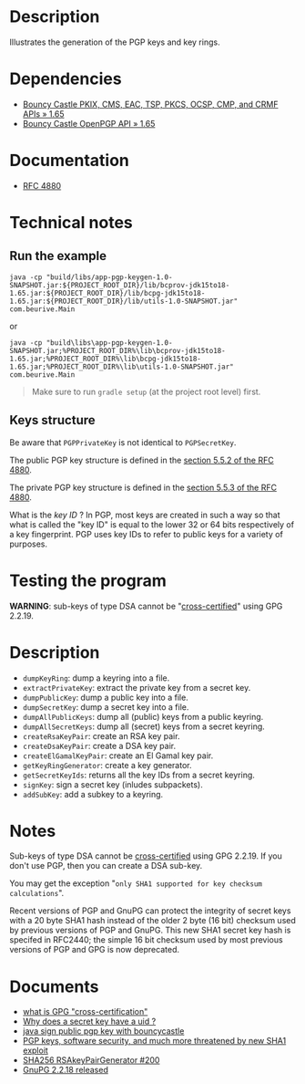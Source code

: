 # Description

Illustrates the generation of the PGP keys and key rings.

# Dependencies

* [Bouncy Castle PKIX, CMS, EAC, TSP, PKCS, OCSP, CMP, and CRMF APIs » 1.65](https://mvnrepository.com/artifact/org.bouncycastle/bcpkix-jdk15to18/1.65)
* [Bouncy Castle OpenPGP API » 1.65](https://mvnrepository.com/artifact/org.bouncycastle/bcpg-jdk15to18/1.65)

# Documentation

* [RFC 4880](https://tools.ietf.org/html/rfc4880)

# Technical notes

## Run the example

    java -cp "build/libs/app-pgp-keygen-1.0-SNAPSHOT.jar:${PROJECT_ROOT_DIR}/lib/bcprov-jdk15to18-1.65.jar:${PROJECT_ROOT_DIR}/lib/bcpg-jdk15to18-1.65.jar:${PROJECT_ROOT_DIR}/lib/utils-1.0-SNAPSHOT.jar" com.beurive.Main

or

    java -cp "build\libs\app-pgp-keygen-1.0-SNAPSHOT.jar;%PROJECT_ROOT_DIR%\lib\bcprov-jdk15to18-1.65.jar;%PROJECT_ROOT_DIR%\lib\bcpg-jdk15to18-1.65.jar;%PROJECT_ROOT_DIR%\lib\utils-1.0-SNAPSHOT.jar" com.beurive.Main

> Make sure to run `gradle setup` (at the project root level) first.

## Keys structure

Be aware that `PGPPrivateKey` is not identical to `PGPSecretKey`.

The public PGP key structure is defined in the [section 5.5.2 of the RFC 4880](https://tools.ietf.org/html/rfc4880#section-5.5.2).

The private PGP key structure is defined in the [section 5.5.3 of the RFC 4880](https://tools.ietf.org/html/rfc4880#section-5.5.3).

What is the _key ID_ ? In PGP, most keys are created in such a way so that what is called the "key ID" is equal to the
lower 32 or 64 bits respectively of a key fingerprint. PGP uses key IDs to refer to public keys for a variety of purposes.

# Testing the program

**WARNING**: sub-keys of type DSA cannot be "[cross-certified](../doc/cross-certify.md)" using GPG 2.2.19.

# Description

* `dumpKeyRing`: dump a keyring into a file.
* `extractPrivateKey`: extract the private key from a secret key.
* `dumpPublicKey`: dump a public key into a file.
* `dumpSecretKey`: dump a secret key into a file.
* `dumpAllPublicKeys`: dump all (public) keys from a public keyring.
* `dumpAllSecretKeys`: dump all (secret) keys from a secret keyring.
* `createRsaKeyPair`: create an RSA key pair.
* `createDsaKeyPair`: create a DSA key pair.
* `createElGamalKeyPair`: create an El Gamal key pair.
* `getKeyRingGenerator`: create a key generator.
* `getSecretKeyIds`: returns all the key IDs from a secret keyring.
* `signKey`: sign a secret key (inludes subpackets).
* `addSubKey`: add a subkey to a keyring.

# Notes

Sub-keys of type DSA cannot be [cross-certified](../doc/cross-certify.md) using GPG 2.2.19.
If you don't use PGP, then you can create a DSA sub-key.

You may get the exception "`only SHA1 supported for key checksum calculations`".

Recent versions of PGP and GnuPG can protect the integrity of secret keys with a 20 byte SHA1
hash instead of the older 2 byte (16 bit) checksum used by previous versions of PGP and GnuPG.
This new SHA1 secret key hash is specifed in RFC2440; the simple 16 bit checksum used by most
previous versions of PGP and GPG is now deprecated.  

# Documents

* [what is GPG "cross-certification"](../doc/cross-certify.md)
* [Why does a secret key have a <ultimate> uid ?](https://unix.stackexchange.com/questions/407062/gpg-list-keys-command-outputs-uid-unknown-after-importing-private-key-onto)
* [java sign public pgp key with bouncycastle](https://stackoverflow.com/questions/28591684/java-sign-public-pgp-key-with-bouncycastle)
* [PGP keys, software security, and much more threatened by new SHA1 exploit](https://arstechnica.com/information-technology/2020/01/pgp-keys-software-security-and-much-more-threatened-by-new-sha1-exploit/)
* [SHA256 RSAkeyPairGenerator #200](https://github.com/bcgit/bc-java/issues/200)
* [GnuPG 2.2.18 released](https://lists.gnupg.org/pipermail/gnupg-devel/2019-November/034487.html)
